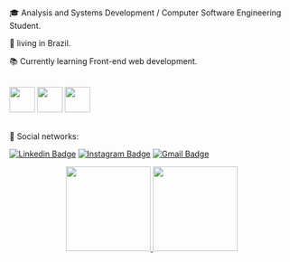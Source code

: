 :mortar_board: Analysis and Systems Development / Computer Software Engineering Student.

:house_with_garden: living in Brazil.

:books: Currently learning Front-end web development.

<br>

<div style="display: inline_block">
<img height="45em" src="https://cdn.jsdelivr.net/gh/devicons/devicon/icons/javascript/javascript-original.svg" />
<img height="45em"src="https://cdn.jsdelivr.net/gh/devicons/devicon/icons/html5/html5-plain-wordmark.svg" />
<img height="45em" src="https://cdn.jsdelivr.net/gh/devicons/devicon/icons/css3/css3-plain-wordmark.svg" />
</div>
  
<br>

:envelope_with_arrow: Social networks: <p>
[![Linkedin Badge](https://img.shields.io/badge/-LinkedIn-blue?style=flat-square&logo=Linkedin&logoColor=white&link=https://www.linkedin.com/in/edsonvferreira/)](https://www.linkedin.com/in/edson-vferreira/) 
[![Instagram Badge](https://img.shields.io/badge/-Instagram-E1306C?style=flat-square&logo=instagram&logoColor=white&link=https://www.linkedin.com/in/edsonvferreira/)](https://www.instagram.com/edsonraines/) 
[![Gmail Badge](https://img.shields.io/badge/-Gmail-FF0000?style=flat-square&labelColor=FF0000&logo=gmail&logoColor=white&link=mailto:edson.vferreira90@gmail.com)](mailto:edson.vferreira90@gmail.com) 
</p>



<div align="center">
  <a href="https://github.com/ERaines">
  <img height="150em"src="https://github-readme-stats.vercel.app/api?username=ERaines&show_icons=true&theme=dark&include_all_commits=true&count_private=true"/>
  </a>
  <a href="https://github.com/ERaines?tab=repositories">
  <img height="150em"src="https://github-readme-stats.vercel.app/api/top-langs/?username=ERaines&layout=compact&langs_count=7&theme=dark"/>
</div>


